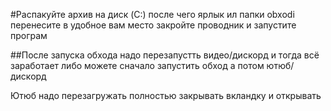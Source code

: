 #Распакуйте архив на диск (C:) после чего ярлык ил папки obxodi перенесите в удобное вам место закройте проводник и запустите програм

##После запуска обхода надо перезапустть видео/дискорд и тогда всё заработает 
либо можете сначало запустить обход а потом ютюб/дискорд 

Ютюб надо перезагружать полностью закрывать вкландку и открывать 
